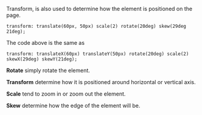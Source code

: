 Transform, is also used to determine how the element is positioned on the page.

`transform: translate(60px, 50px) scale(2) rotate(20deg) skew(29deg 21deg);`

The code above is the same as 

`transform: translateX(60px) translateY(50px) rotate(20deg) scale(2) skewX(29deg) skewY(21deg);`

**Rotate** simply rotate the element.

**Transform** determine how it is positioned around horizontal or vertical axis.

**Scale** tend to zoom in or zoom out the element.

**Skew** determine how the edge of the element will be.

